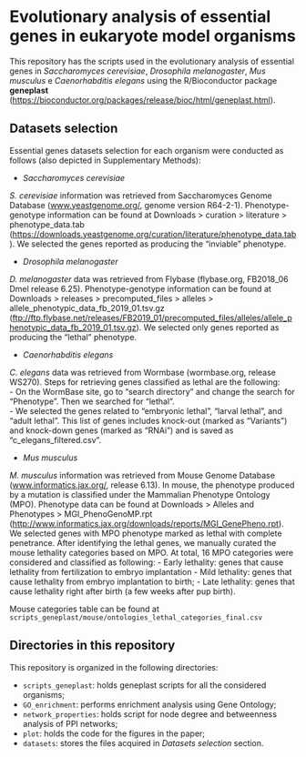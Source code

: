 # Evolutionary analysis of essential genes in eukaryote model organisms

This repository has the scripts used in the evolutionary analysis of essential genes in *Saccharomyces cerevisiae*, *Drosophila melanogaster*, *Mus musculus* e *Caenorhabditis elegans* using the R/Bioconductor package **geneplast** (https://bioconductor.org/packages/release/bioc/html/geneplast.html).

## Datasets selection
Essential genes datasets selection for each organism were conducted as follows (also depicted in Supplementary Methods):

- *Saccharomyces cerevisiae*

*S. cerevisiae* information was retrieved from Saccharomyces Genome Database (www.yeastgenome.org/, genome version R64-2-1). Phenotype-genotype information can be found at Downloads > curation > literature > phenotype_data.tab (https://downloads.yeastgenome.org/curation/literature/phenotype_data.tab). We selected the genes reported as producing the “inviable” phenotype. 

- *Drosophila melanogaster*  

*D. melanogaster* data was retrieved from Flybase (flybase.org, FB2018_06 Dmel release 6.25). Phenotype-genotype information can be found at Downloads > releases > precomputed_files > alleles > allele_phenotypic_data_fb_2019_01.tsv.gz (ftp://ftp.flybase.net/releases/FB2019_01/precomputed_files/alleles/allele_phenotypic_data_fb_2019_01.tsv.gz). We selected only genes reported as producing the “lethal” phenotype. 
 
- *Caenorhabditis elegans*

*C. elegans* data was retrieved from Wormbase (wormbase.org, release WS270). Steps for retrieving genes classified as lethal are the following:  
	- On the WormBase site, go to “search directory” and change the search for “Phenotype”. Then we searched for “lethal”.  
	- We selected the genes related to “embryonic lethal”, “larval lethal”, and “adult lethal”. This list of genes includes knock-out (marked as “Variants”)  and knock-down genes (marked as “RNAi”) and is saved as “c_elegans_filtered.csv”. 
  
- *Mus musculus*  

*M. musculus* information was retrieved from Mouse Genome Database (www.informatics.jax.org/, release 6.13).  In mouse, the phenotype produced by a mutation is classified under the Mammalian Phenotype Ontology (MPO). Phenotype data can be found at Downloads > Alleles and Phenotypes > MGI_PhenoGenoMP.rpt (http://www.informatics.jax.org/downloads/reports/MGI_GenePheno.rpt). We selected genes with MPO phenotype marked as lethal with complete penetrance. After identifying the lethal genes, we manually curated the mouse lethality categories based on MPO. At total, 16 MPO categories were considered and classified as following:
	- Early lethality: genes that cause lethality from fertilization to embryo implantation
  	- Mild lethality: genes that cause lethality from embryo implantation to birth;
  	- Late lethality: genes that cause lethality right after birth (a few weeks after pup birth).
  
  Mouse categories table can be found at `scripts_geneplast/mouse/ontologies_lethal_categories_final.csv`
  
  ## Directories in this repository
  This repository is organized in the following directories:
  - `scripts_geneplast`: holds geneplast scripts for all the considered organisms;
  - `GO_enrichment`: performs enrichment analysis using Gene Ontology;
  - `network_properties`: holds script for node degree and betweenness analysis of PPI networks;
  - `plot`: holds the code for the figures in the paper; 
  - `datasets`: stores the files acquired in *Datasets selection* section. 
  
  
  
